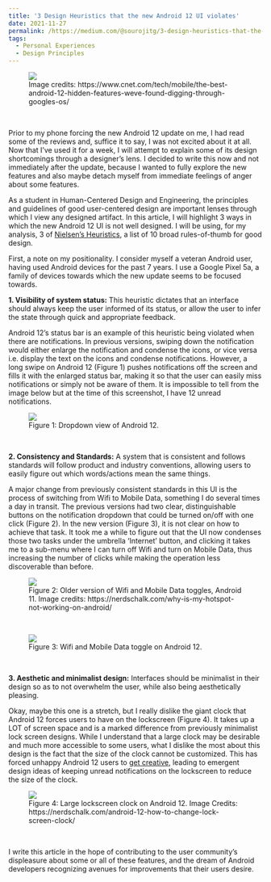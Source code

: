 ```yaml
---
title: '3 Design Heuristics that the new Android 12 UI violates'
date: 2021-11-27
permalink: /https://medium.com/@sourojitg/3-design-heuristics-that-the-new-android-12-ui-violates-5b54d48dc254
tags:
  - Personal Experiences
  - Design Principles
---
```

<figure>
  <img src = "https://miro.medium.com/max/1400/1*4f1dwJOQ3hntEYTwOCTbjQ.jpeg" class="center">
  <figcaption>Image credits: https://www.cnet.com/tech/mobile/the-best-android-12-hidden-features-weve-found-digging-through-googles-os/</figcaption>
</figure>
<br>
<p>Prior to my phone forcing the new Android 12 update on me, I had read some of the reviews and, suffice it to say, I was not excited about it at all. Now that I’ve used it for a week, I will attempt to explain some of its design shortcomings through a designer’s lens. I decided to write this now and not immediately after the update, because I wanted to fully explore the new features and also maybe detach myself from immediate feelings of anger about some features.</p>
<p>As a student in Human-Centered Design and Engineering, the principles and guidelines of good user-centered design are important lenses through which I view any designed artifact. In this article, I will highlight 3 ways in which the new Android 12 UI is not well designed. I will be using, for my analysis, 3 of <a href="https://www.nngroup.com/articles/ten-usability-heuristics/">Nielsen’s Heuristics</a>, a list of 10 broad rules-of-thumb for good design.</p>
<p>First, a note on my positionality. I consider myself a veteran Android user, having used Android devices for the past 7 years. I use a Google Pixel 5a, a family of devices towards which the new update seems to be focused towards.</p>
<p><b>1. Visibility of system status:</b>  This heuristic dictates that an interface should always keep the user informed of its status, or allow the user to infer the state through quick and appropriate feedback.</p> 
<p>Android 12’s status bar is an example of this heuristic being violated when there are notifications. In previous versions, swiping down the notification would either enlarge the notification and condense the icons, or vice versa i.e. display the text on the icons and condense notifications. However, a long swipe on Android 12 (Figure 1) pushes notifications off the screen and fills it with the enlarged status bar, making it so that the user can easily miss notifications or simply not be aware of them. It is impossible to tell from the image below but at the time of this screenshot, I have 12 unread notifications.</p>
<figure>
  <img src = "https://miro.medium.com/max/1400/1*gq6yEW6fgdCyjqAWYoyoyw.jpeg" class="center">
  <figcaption>Figure 1: Dropdown view of Android 12.</figcaption>
</figure>
<br>

<p><b>2. Consistency and Standards:</b> A system that is consistent and follows standards will follow product and industry conventions, allowing users to easily figure out which words/actions mean the same things.</p>
<p>A major change from previously consistent standards in this UI is the process of switching from Wifi to Mobile Data, something I do several times a day in transit. The previous versions had two clear, distinguishable buttons on the notification dropdown that could be turned on/off with one click (Figure 2). In the new version (Figure 3), it is not clear on how to achieve that task. It took me a while to figure out that the UI now condenses those two tasks under the umbrella ‘Internet’ button, and clicking it takes me to a sub-menu where I can turn off Wifi and turn on Mobile Data, thus increasing the number of clicks while making the operation less discoverable than before.</p>
<figure>
  <img src = "https://miro.medium.com/max/750/0*j7Rcor9ywuSfrpK8" class="center">
  <figcaption>Figure 2: Older version of Wifi and Mobile Data toggles, Android 11. Image credits: https://nerdschalk.com/why-is-my-hotspot-not-working-on-android/</figcaption>
</figure>
<br>
<figure>
  <img src = "https://miro.medium.com/max/1400/1*m7GVinFbRbUOrSm_pXgz_g.jpeg" class="center">
  <figcaption>Figure 3: Wifi and Mobile Data toggle on Android 12.</figcaption>
</figure>
<br>
<p><b>3. Aesthetic and minimalist design:</b> Interfaces should be minimalist in their design so as to not overwhelm the user, while also being aesthetically pleasing.<p>
<p>Okay, maybe this one is a stretch, but I really dislike the giant clock that Android 12 forces users to have on the lockscreen (Figure 4). It takes up a LOT of screen space and is a marked difference from previously minimalist lock screen designs. While I understand that a large clock may be desirable and much more accessible to some users, what I dislike the most about this design is the fact that the size of the clock cannot be customized. This has forced unhappy Android 12 users to <a href="https://piunikaweb.com/2021/11/27/android-12-square-clock-display-on-google-pixel-lock-screen-an-eyesore-heres-how-to-change-it/">get creative</a>, leading to emergent design ideas of keeping unread notifications on the lockscreen to reduce the size of the clock.<p>
<figure>
  <img src = "https://miro.medium.com/max/1400/1*4MH1RZZNyV24r6vahQjsZQ.png" class="center">
  <figcaption>Figure 4: Large lockscreen clock on Android 12. Image Credits: https://nerdschalk.com/android-12-how-to-change-lock-screen-clock/</figcaption>
</figure>
<br>
<p>I write this article in the hope of contributing to the user community’s displeasure about some or all of these features, and the dream of Android developers recognizing avenues for improvements that their users desire.</p>
